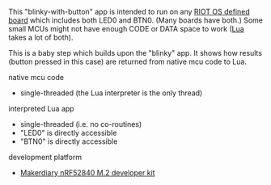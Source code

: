 
This "blinky-with-button" app is intended to run on any
[RIOT OS defined board](https://github.com/RIOT-OS/RIOT/tree/master/boards)
which includes both LED0 and BTN0.  (Many boards have both.)
Some small MCUs might not have enough CODE or DATA space to work
([Lua](http://lua.org) takes a lot of both).

This is a baby step which builds upon the "blinky" app.  It shows how results
(button pressed in this case) are returned from native mcu code to Lua.

native mcu code
 - single-threaded (the Lua interpreter is the only thread)

interpreted Lua app
 - single-threaded (i.e. no co-routines)
 - "LED0" is directly accessible
 - "BTN0" is directly accessible

development platform
 - [Makerdiary nRF52840 M.2 developer kit](https://makerdiary.com/products/nrf52840-m2-developer-kit)

